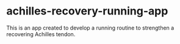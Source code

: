 # achilles-recovery-running-app
This is an app created to develop a running routine to strengthen a recovering Achilles tendon.
